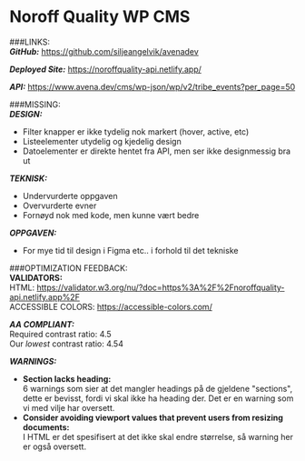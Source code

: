 # Noroff Quality WP CMS

###LINKS: <br>
***GitHub:***
https://github.com/siljeangelvik/avenadev

***Deployed Site:***
https://noroffquality-api.netlify.app/

***API:***
https://www.avena.dev/cms/wp-json/wp/v2/tribe_events?per_page=50


###MISSING: <br>
***DESIGN:***
* Filter knapper er ikke tydelig nok markert (hover, active, etc)
* Listeelementer utydelig og kjedelig design
* Datoelementer er direkte hentet fra API, men ser ikke designmessig bra ut

***TEKNISK:***
* Undervurderte oppgaven
* Overvurderte evner
* Fornøyd nok med kode, men kunne vært bedre

***OPPGAVEN:***
* For mye tid til design i Figma etc.. i forhold til det tekniske


###OPTIMIZATION FEEDBACK: <br>
****VALIDATORS:**** <br>
HTML: https://validator.w3.org/nu/?doc=https%3A%2F%2Fnoroffquality-api.netlify.app%2F <br>
ACCESSIBLE COLORS: https://accessible-colors.com/

***AA COMPLIANT:*** <br>
Required contrast ratio: 4.5 <br>
Our *lowest* contrast ratio: 4.54

***WARNINGS:***
* **Section lacks heading:** <br>
6 warnings som sier at det mangler headings på de gjeldene "sections",
dette er bevisst, fordi vi skal ikke ha heading der. Det er en warning som
vi med vilje har oversett.
* **Consider avoiding viewport values that prevent users from resizing documents:** <br>
I HTML er det spesifisert at det ikke skal endre størrelse, så warning her er også oversett.

